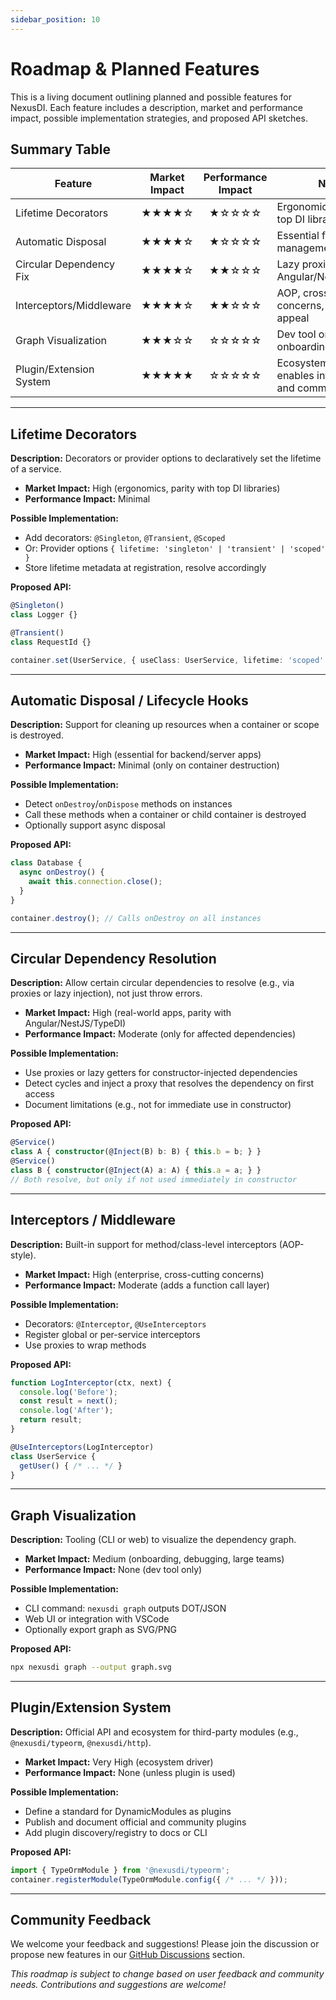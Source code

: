 ```yaml
---
sidebar_position: 10
---
```


# Roadmap & Planned Features

This is a living document outlining planned and possible features for NexusDI. Each feature includes a description, market and performance impact, possible implementation strategies, and proposed API sketches.

## Summary Table

| Feature                  | Market Impact | Performance Impact | Notes                                                      |
|--------------------------|:-------------:|:-----------------:|------------------------------------------------------------|
| Lifetime Decorators      |     ★★★★☆     |      ★☆☆☆☆        | Ergonomics, parity with top DI libraries                   |
| Automatic Disposal       |     ★★★★☆     |      ★☆☆☆☆        | Essential for resource management                          |
| Circular Dependency Fix  |     ★★★★☆     |      ★★☆☆☆        | Lazy proxies, matches Angular/NestJS/TypeDI                |
| Interceptors/Middleware  |     ★★★★☆     |      ★★☆☆☆        | AOP, cross-cutting concerns, enterprise appeal             |
| Graph Visualization      |     ★★★☆☆     |      ☆☆☆☆☆        | Dev tool only, great for onboarding/debugging              |
| Plugin/Extension System  |     ★★★★★     |      ☆☆☆☆☆        | Ecosystem driver, enables integrations and community growth|

---

## Lifetime Decorators
**Description:** Decorators or provider options to declaratively set the lifetime of a service.

- **Market Impact:** High (ergonomics, parity with top DI libraries)
- **Performance Impact:** Minimal

**Possible Implementation:**
- Add decorators: `@Singleton`, `@Transient`, `@Scoped`
- Or: Provider options `{ lifetime: 'singleton' | 'transient' | 'scoped' }`
- Store lifetime metadata at registration, resolve accordingly

**Proposed API:**
```typescript
@Singleton()
class Logger {}

@Transient()
class RequestId {}

container.set(UserService, { useClass: UserService, lifetime: 'scoped' });
```

---

## Automatic Disposal / Lifecycle Hooks
**Description:** Support for cleaning up resources when a container or scope is destroyed.

- **Market Impact:** High (essential for backend/server apps)
- **Performance Impact:** Minimal (only on container destruction)

**Possible Implementation:**
- Detect `onDestroy`/`onDispose` methods on instances
- Call these methods when a container or child container is destroyed
- Optionally support async disposal

**Proposed API:**
```typescript
class Database {
  async onDestroy() {
    await this.connection.close();
  }
}

container.destroy(); // Calls onDestroy on all instances
```

---

## Circular Dependency Resolution
**Description:** Allow certain circular dependencies to resolve (e.g., via proxies or lazy injection), not just throw errors.

- **Market Impact:** High (real-world apps, parity with Angular/NestJS/TypeDI)
- **Performance Impact:** Moderate (only for affected dependencies)

**Possible Implementation:**
- Use proxies or lazy getters for constructor-injected dependencies
- Detect cycles and inject a proxy that resolves the dependency on first access
- Document limitations (e.g., not for immediate use in constructor)

**Proposed API:**
```typescript
@Service()
class A { constructor(@Inject(B) b: B) { this.b = b; } }
@Service()
class B { constructor(@Inject(A) a: A) { this.a = a; } }
// Both resolve, but only if not used immediately in constructor
```

---

## Interceptors / Middleware
**Description:** Built-in support for method/class-level interceptors (AOP-style).

- **Market Impact:** High (enterprise, cross-cutting concerns)
- **Performance Impact:** Moderate (adds a function call layer)

**Possible Implementation:**
- Decorators: `@Interceptor`, `@UseInterceptors`
- Register global or per-service interceptors
- Use proxies to wrap methods

**Proposed API:**
```typescript
function LogInterceptor(ctx, next) {
  console.log('Before');
  const result = next();
  console.log('After');
  return result;
}

@UseInterceptors(LogInterceptor)
class UserService {
  getUser() { /* ... */ }
}
```

---

## Graph Visualization
**Description:** Tooling (CLI or web) to visualize the dependency graph.

- **Market Impact:** Medium (onboarding, debugging, large teams)
- **Performance Impact:** None (dev tool only)

**Possible Implementation:**
- CLI command: `nexusdi graph` outputs DOT/JSON
- Web UI or integration with VSCode
- Optionally export graph as SVG/PNG

**Proposed API:**
```bash
npx nexusdi graph --output graph.svg
```

---

## Plugin/Extension System
**Description:** Official API and ecosystem for third-party modules (e.g., `@nexusdi/typeorm`, `@nexusdi/http`).

- **Market Impact:** Very High (ecosystem driver)
- **Performance Impact:** None (unless plugin is used)

**Possible Implementation:**
- Define a standard for DynamicModules as plugins
- Publish and document official and community plugins
- Add plugin discovery/registry to docs or CLI

**Proposed API:**
```typescript
import { TypeOrmModule } from '@nexusdi/typeorm';
container.registerModule(TypeOrmModule.config({ /* ... */ }));
```

---

## Community Feedback

We welcome your feedback and suggestions! Please join the discussion or propose new features in our [GitHub Discussions](https://github.com/NexusDI/core/discussions) section.

*This roadmap is subject to change based on user feedback and community needs. Contributions and suggestions are welcome!* 